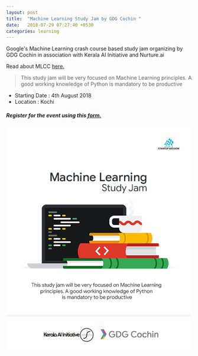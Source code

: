```yaml
---
layout: post
title:  "Machine Learning Study Jam by GDG Cochin "
date:   2018-07-29 07:27:40 +0530
categories: learning
---
```

Google's Machine Learning crash course based study jam organizing by GDG Cochin in association with Kerala AI Initiative and Nurture.ai


Read about MLCC [here.](https://opportunityinbox.com/learning/training/2018/07/13/mlcc.html)


>This study jam will be very focused on Machine Learning principles. A good working knowledge of Python is mandatory to be productive


- Starting Date : 4th August 2018
- Location : Kochi


##### Register for the event using this [form.](https://docs.google.com/forms/d/e/1FAIpQLSdoIUv2JzdglCS9AYxnRtOHuxKGIFBeUYNHcnxEScPHEns7xw/viewform)

![poster for gdcml](/images/gdcml.jpg)
